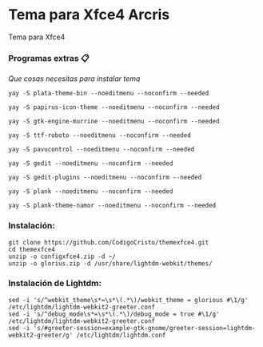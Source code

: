 # Tema para Xfce4 Arcris

Tema para Xfce4


### Programas extras 📋

_Que cosas necesitas para instalar tema_

```
yay -S plata-theme-bin --noeditmenu --noconfirm --needed
```
```
yay -S papirus-icon-theme --noeditmenu --noconfirm --needed
```
```
yay -S gtk-engine-murrine --noeditmenu --noconfirm --needed
```
```
yay -S ttf-roboto --noeditmenu --noconfirm --needed
```
```
yay -S pavucontrol --noeditmenu --noconfirm --needed
```
```
yay -S gedit --noeditmenu --noconfirm --needed
```
```
yay -S gedit-plugins --noeditmenu --noconfirm --needed
```
```
yay -S plank --noeditmenu --noconfirm --needed
```
```
yay -S plank-theme-namor --noeditmenu --noconfirm --needed
```

### Instalación: 

```
git clone https://github.com/CodigoCristo/themexfce4.git
cd themexfce4
unzip -o configxfce4.zip -d ~/
unzip -o glorius.zip -d /usr/share/lightdm-webkit/themes/
```

### Instalación de Lightdm: 
```
sed -i 's/^webkit_theme\s*=\s*\(.*\)/webkit_theme = glorious #\1/g' /etc/lightdm/lightdm-webkit2-greeter.conf
sed -i 's/^debug_mode\s*=\s*\(.*\)/debug_mode = true #\1/g' /etc/lightdm/lightdm-webkit2-greeter.conf
sed -i 's/#greeter-session=example-gtk-gnome/greeter-session=lightdm-webkit2-greeter/g' /etc/lightdm/lightdm.conf
```

